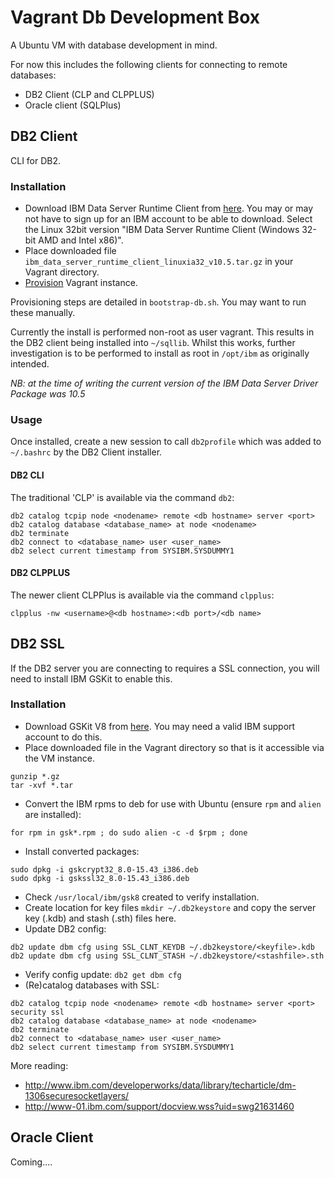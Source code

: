 # Vagrant Db Development Box

A Ubuntu VM with database development in mind.

For now this includes the following clients for connecting to remote databases:

* DB2 Client (CLP and CLPPLUS)
* Oracle client (SQLPlus) 

## DB2 Client

CLI for DB2.

### Installation

* Download IBM Data Server Runtime Client from [here](http://www-01.ibm.com/support/docview.wss?uid=swg21385217). You may or may not have to sign up for an IBM account to be able to download. Select the Linux 32bit version "IBM Data Server Runtime Client (Windows 32-bit AMD and Intel x86)". 
* Place downloaded file ```ibm_data_server_runtime_client_linuxia32_v10.5.tar.gz``` in your Vagrant directory.
* [Provision](../README.markdown) Vagrant instance.

Provisioning steps are detailed in ```bootstrap-db.sh```. You may want to run these manually.

Currently the install is performed non-root as user vagrant. This results in the DB2 client being installed into ```~/sqllib```. Whilst this works, further investigation is to be performed to install as root in ```/opt/ibm``` as originally intended.

*NB: at the time of writing the current version of the IBM Data Server Driver Package was 10.5*

### Usage

Once installed, create a new session to call ```db2profile``` which was added to ```~/.bashrc``` by the DB2 Client installer. 

#### DB2 CLI

The traditional 'CLP' is available via the command ```db2```:

```
db2 catalog tcpip node <nodename> remote <db hostname> server <port>
db2 catalog database <database_name> at node <nodename>
db2 terminate
db2 connect to <database_name> user <user_name>
db2 select current timestamp from SYSIBM.SYSDUMMY1
```

#### DB2 CLPPLUS

The newer client CLPPlus is available via the command ```clpplus```:

```
clpplus -nw <username>@<db hostname>:<db port>/<db name>
```

## DB2 SSL

If the DB2 server you are connecting to requires a SSL connection, you will need to install IBM GSKit to enable this.

### Installation

* Download GSKit V8 from [here](http://www.ibm.com/support/fixcentral/swg/selectFixes?product=ibm/Tivoli/IBM+Global+Security+Kit&function=fixId&fixids=8.0.14.*-GSKIT-Linux32*). You may need a valid IBM support account to do this.
* Place downloaded file in the Vagrant directory so that is it accessible via the VM instance.
```
gunzip *.gz
tar -xvf *.tar
```
* Convert the IBM rpms to deb for use with Ubuntu (ensure ```rpm``` and ```alien``` are installed):
```
for rpm in gsk*.rpm ; do sudo alien -c -d $rpm ; done
```
* Install converted packages:
```
sudo dpkg -i gskcrypt32_8.0-15.43_i386.deb
sudo dpkg -i gskssl32_8.0-15.43_i386.deb
```
* Check ```/usr/local/ibm/gsk8``` created to verify installation.
* Create location for key files ```mkdir ~/.db2keystore``` and copy the server key (.kdb) and stash (.sth) files here.
* Update DB2 config:
```
db2 update dbm cfg using SSL_CLNT_KEYDB ~/.db2keystore/<keyfile>.kdb
db2 update dbm cfg using SSL_CLNT_STASH ~/.db2keystore/<stashfile>.sth
```
* Verify config update:
```db2 get dbm cfg```
* (Re)catalog databases with SSL:
```
db2 catalog tcpip node <nodename> remote <db hostname> server <port> security ssl
db2 catalog database <database_name> at node <nodename>
db2 terminate
db2 connect to <database_name> user <user_name>
db2 select current timestamp from SYSIBM.SYSDUMMY1
```

More reading:

* http://www.ibm.com/developerworks/data/library/techarticle/dm-1306securesocketlayers/
* http://www-01.ibm.com/support/docview.wss?uid=swg21631460

## Oracle Client

Coming....
